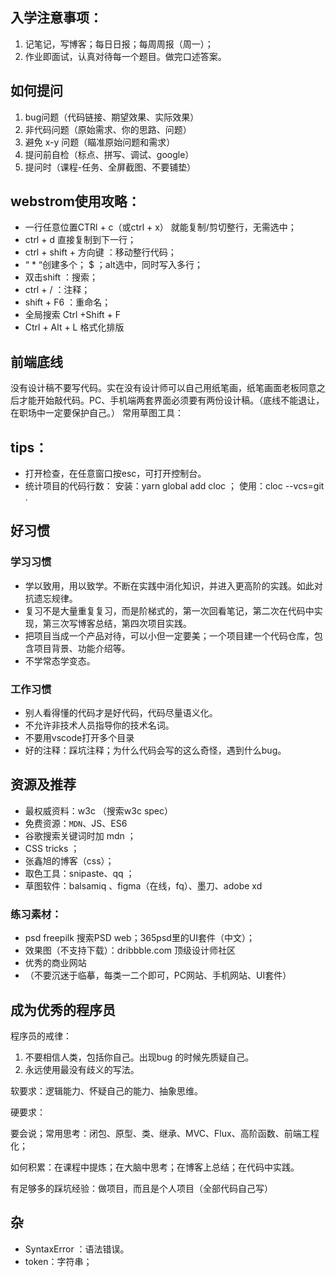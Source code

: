 ## 入学注意事项：
1. 记笔记，写博客；每日日报；每周周报（周一）；
2. 作业即面试，认真对待每一个题目。做完口述答案。

## 如何提问
1. bug问题（代码链接、期望效果、实际效果）
2. 非代码问题（原始需求、你的思路、问题）
3. 避免 x-y 问题（瞄准原始问题和需求）
4. 提问前自检（标点、拼写、调试、google）
5. 提问时（课程-任务、全屏截图、不要铺垫）

## webstrom使用攻略：
* 一行任意位置CTRl + c（或ctrl + x） 就能复制/剪切整行，无需选中；
* ctrl + d 直接复制到下一行；
* ctrl + shift + 方向键 ：移动整行代码；
* “ * “创建多个； $  ；alt选中，同时写入多行；
* 双击shift ：搜索；
* ctrl + / ：注释；
* shift + F6 ：重命名；
* 全局搜索 Ctrl +Shift + F
* Ctrl + Alt + L 格式化排版

## 前端底线
没有设计稿不要写代码。实在没有设计师可以自己用纸笔画，纸笔画面老板同意之后才能开始敲代码。PC、手机端两套界面必须要有两份设计稿。（底线不能退让，在职场中一定要保护自己。）
常用草图工具：

## tips：
* 打开检查，在任意窗口按esc，可打开控制台。
* 统计项目的代码行数： 安装：yarn global add cloc ； 使用：cloc --vcs=git .

## 好习惯
### 学习习惯
* 学以致用，用以致学。不断在实践中消化知识，并进入更高阶的实践。如此对抗遗忘规律。
* 复习不是大量重复复习，而是阶梯式的，第一次回看笔记，第二次在代码中实现，第三次写博客总结，第四次项目实践。
* 把项目当成一个产品对待，可以小但一定要美；一个项目建一个代码仓库，包含项目背景、功能介绍等。
* 不学常态学变态。

### 工作习惯
* 别人看得懂的代码才是好代码，代码尽量语义化。
* 不允许非技术人员指导你的技术名词。
* 不要用vscode打开多个目录
* 好的注释：踩坑注释；为什么代码会写的这么奇怪，遇到什么bug。

## 资源及推荐
* 最权威资料：w3c （搜索w3c spec）
* 免费资源：`MDN`、JS、ES6
* 谷歌搜索关键词时加 mdn ；
* CSS tricks ；
* 张鑫旭的博客（css）；
* 取色工具：snipaste、qq ；
* 草图软件：balsamiq 、figma（在线，fq）、墨刀、adobe xd

### 练习素材：
* psd freepilk 搜索PSD web；365psd里的UI套件（中文）；
* 效果图（不支持下载）：dribbble.com 顶级设计师社区
* 优秀的商业网站
* （不要沉迷于临摹，每类一二个即可，PC网站、手机网站、UI套件）

## 成为优秀的程序员

程序员的戒律：

1. 不要相信人类，包括你自己。出现bug 的时候先质疑自己。
2. 永远使用最没有歧义的写法。

软要求：逻辑能力、怀疑自己的能力、抽象思维。

硬要求：

要会说；常用思考：闭包、原型、类、继承、MVC、Flux、高阶函数、前端工程化；

如何积累：在课程中提炼；在大脑中思考；在博客上总结；在代码中实践。

有足够多的踩坑经验：做项目，而且是个人项目（全部代码自己写）

## 杂
* SyntaxError ：语法错误。
* token：字符串；